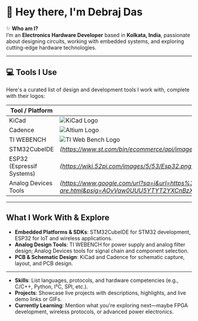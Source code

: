 # 👋 Hey there, I'm Debraj Das  

✨ **Who am I?**  
I’m an **Electronics Hardware Developer** based in **Kolkata, India**, passionate about designing circuits, working with embedded systems, and exploring cutting-edge hardware technologies.

---

## 💻 Tools I Use

Here's a curated list of design and development tools I work with, complete with their logos:

| Tool / Platform             | Logo |
|-----------------------------|------|
| KiCad                       | ![KiCad Logo](https://upload.wikimedia.org/wikipedia/commons/5/59/KiCad-Logo.svg) |
| Cadence                     | ![Altium Logo](https://encrypted-tbn0.gstatic.com/images?q=tbn:ANd9GcTg0MmmNLeuQl7eGa_dr-Sw_no2K3s7m3I0cg&s) |
| TI WEBENCH                  | ![TI Web Bench Logo](https://www.ti.com/content/dam/videos/external-videos/en-us/3/3816841626001/5809928053001.mp4/jcr:content/renditions/brc_thumbnail.png) |
| STM32CubeIDE                | *(https://www.st.com/bin/ecommerce/api/image.PF267946.en.feature-description-include-personalized-no-cpn-large.jpg)* |
| ESP32 (Espressif Systems)   | *(https://wiki.52pi.com/images/5/53/Esp32.png)* |
| Analog Devices Tools        | *(https://www.google.com/url?sa=i&url=https%3A%2F%2Fwww.analog.com%2Fen%2Fwho-we-are.html&psig=AOvVaw0UUU5YTYT2YXCnBzXHrvFB&ust=1757350262640000&source=images&cd=vfe&opi=89978449&ved=0CBUQjRxqFwoTCIDfi4SOx48DFQAAAAAdAAAAABAE)* |

---

##  What I Work With & Explore

- **Embedded Platforms & SDKs**: STM32CubeIDE for STM32 development, ESP32 for IoT and wireless applications.
- **Analog Design Tools**: TI WEBENCH for power supply and analog filter design; Analog Devices tools for signal chain and component selection.
- **PCB & Schematic Design**: KiCad and Cadence for schematic capture, layout, and PCB design.

---


- **Skills**: List languages, protocols, and hardware competencies (e.g., C/C++, Python, I²C, SPI, etc.).
- **Projects**: Showcase live projects with descriptions, highlights, and live demo links or GIFs.
- **Currently Learning**: Mention what you're exploring next—maybe FPGA development, wireless protocols, or advanced power electronics.
